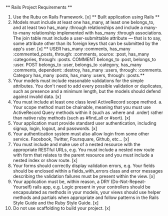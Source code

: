 ** Rails Project Requirements **

1. Use the Rubu on Rails Framework. [x]
** Built application using Rails **
2. Models must include at least one has_many, at least one belongs_to, and at least two has_many :through relationships and include a many-to-many relationship implemented with has_many :through associations. The join table must include a user-submittable attribute — that is to say, some attribute other than its foreign keys that can be submitted by the app's user. [x]
** USER has_many :comments, has_many :commented_posts, through: :comments, source: :post, has_many :categories, through: :posts.
COMMENT belongs_to :post, belongs_to :user.
POST belongs_to :user, belongs_to :category, has_many :comments, dependent: :destroy, has_many :users, through: :comments.
Category has_many :posts, has_many :users, through: :posts.**
3. Your models must include reasonable validations for the simple attributes. You don't need to add every possible validation or duplicates, such as presence and a minimum length, but the models should defend against invalid data. [x]
4. You must include at least one class level ActiveRecord scope method. a. Your scope method must be chainable, meaning that you must use ActiveRecord Query methods within it (such as .where and .order) rather than native ruby methods (such as #find_all or #sort). [x]
5. Your application must provide standard user authentication, including signup, login, logout, and passwords. [x]
6. Your authentication system must also allow login from some other service. Facebook, Twitter, Foursquare, Github, etc... [x]
7. You must include and make use of a nested resource with the appropriate RESTful URLs, e.g. You must include a nested new route with form that relates to the parent resource and you must include a nested index or show route. [x]
8. Your forms should correctly display validation errors, e.g. Your fields should be enclosed within a fields_with_errors class and error messages describing the validation failures must be present within the view. [x]
9. Your application must be, within reason, a DRY (Do-Not-Repeat-Yourself) rails app, e.g. Logic present in your controllers should be encapsulated as methods in your models, your views should use helper methods and partials when appropriate and follow patterns in the Rails Style Guide and the Ruby Style Guide. [x]
10. Do not use scaffolding to build your project. [x]